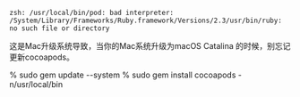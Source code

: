 ```
zsh: /usr/local/bin/pod: bad interpreter: /System/Library/Frameworks/Ruby.framework/Versions/2.3/usr/bin/ruby: no such file or directory
```
这是Mac升级系统导致，当你的Mac系统升级为macOS Catalina 的时候，别忘记更新cocoapods。

% sudo gem update --system
% sudo gem install cocoapods -n/usr/local/bin
